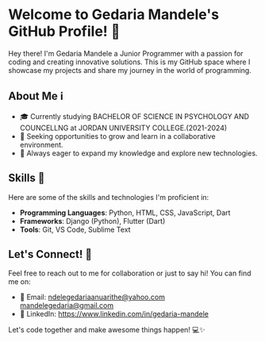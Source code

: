 # Welcome to Gedaria Mandele's GitHub Profile! 👋

Hey there! I'm Gedaria Mandele a Junior Programmer with a passion for coding and creating innovative solutions. This is my GitHub space where I showcase my projects and share my journey in the world of programming.

## About Me ℹ️

- 🎓 Currently studying BACHELOR OF SCIENCE IN PSYCHOLOGY AND COUNCELLNG at JORDAN UNIVERSITY COLLEGE.(2021-2024)
- 💼 Seeking opportunities to grow and learn in a collaborative environment.
- 🌱 Always eager to expand my knowledge and explore new technologies.

## Skills 🚀

Here are some of the skills and technologies I'm proficient in:

- **Programming Languages**: Python, HTML, CSS, JavaScript, Dart
- **Frameworks**: Django (Python), Flutter (Dart)
- **Tools**: Git, VS Code, Sublime Text


## Let's Connect! 🤝

Feel free to reach out to me for collaboration or just to say hi! You can find me on:

- 📧 Email: ndelegedariaanuarithe@yahoo.com mandelegedaria@gmail.com
- 💼 LinkedIn:  https://www.linkedin.com/in/gedaria-mandele

Let's code together and make awesome things happen! 💻✨
